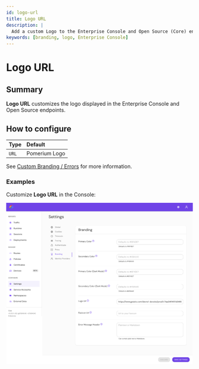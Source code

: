 ```yaml
---
id: logo-url
title: Logo URL
description: |
  Add a custom Logo to the Enterprise Console and Open Source (Core) endpoints. 
keywords: [branding, logo, Enterprise Console]
---
```


# Logo URL

## Summary

**Logo URL** customizes the logo displayed in the Enterprise Console and Open Source endpoints. 

## How to configure

| **Type** | **Default** |
| :--- | :--- |
| `URL` | Pomerium Logo |

See [Custom Branding / Errors](/docs/capabilities/branding) for more information.

### Examples

Customize **Logo URL** in the Console:

![Replace the Logo in Pomerium Enterprise](./img/branding-custom-logo.png)
